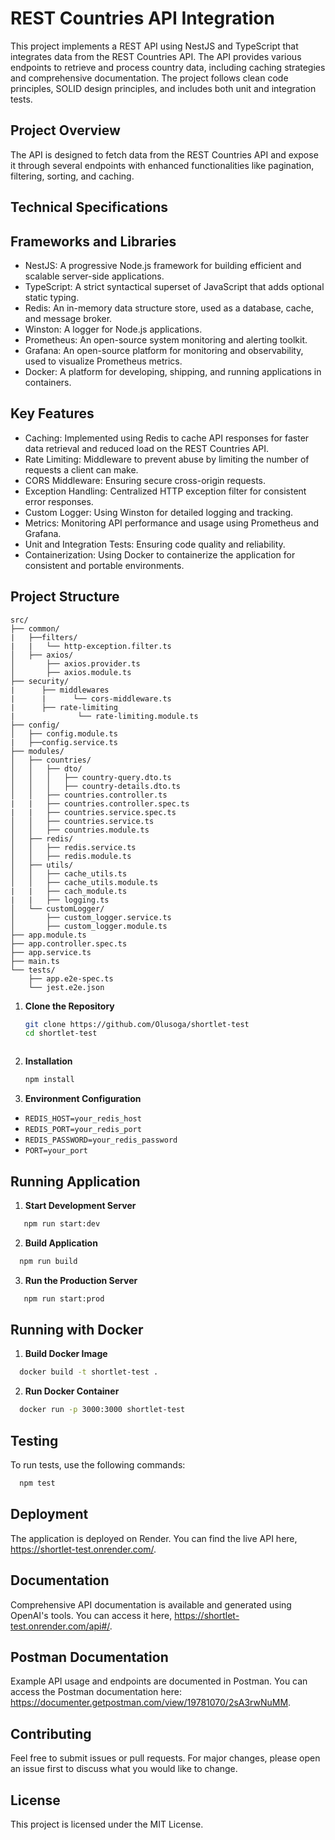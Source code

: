 # REST Countries API Integration

This project implements a REST API using NestJS and TypeScript that integrates data from the REST Countries API. The API provides various endpoints to retrieve and process country data, including caching strategies and comprehensive documentation. The project follows clean code principles, SOLID design principles, and includes both unit and integration tests.

## Project Overview

The API is designed to fetch data from the REST Countries API and expose it through several endpoints with enhanced functionalities like pagination, filtering, sorting, and caching. 

## Technical Specifications
## Frameworks and Libraries
- NestJS: A progressive Node.js framework for building efficient and scalable server-side applications.
- TypeScript: A strict syntactical superset of JavaScript that adds optional static typing.
- Redis: An in-memory data structure store, used as a database, cache, and message broker.
- Winston: A logger for Node.js applications.
- Prometheus: An open-source system monitoring and alerting toolkit.
- Grafana: An open-source platform for monitoring and observability, used to visualize Prometheus metrics.
- Docker: A platform for developing, shipping, and running applications in containers.

## Key Features
- Caching: Implemented using Redis to cache API responses for faster data retrieval and reduced load on the REST Countries API.
- Rate Limiting: Middleware to prevent abuse by limiting the number of requests a client can make.
- CORS Middleware: Ensuring secure cross-origin requests.
- Exception Handling: Centralized HTTP exception filter for consistent error responses.
- Custom Logger: Using Winston for detailed logging and tracking.
- Metrics: Monitoring API performance and usage using Prometheus and Grafana.
- Unit and Integration Tests: Ensuring code quality and reliability.
- Containerization: Using Docker to containerize the application for consistent and portable environments.

## Project Structure

```plaintext
src/
├── common/
|   ├──filters/
|   |   └── http-exception.filter.ts
│   ├── axios/
│       ├── axios.provider.ts
│       ├── axios.module.ts
├── security/
|      ├── middlewares
|      |      └── cors-middleware.ts
|      ├── rate-limiting
|              └── rate-limiting.module.ts
├── config/
│   ├── config.module.ts
|   ├──config.service.ts
├── modules/
│   ├── countries/
│   │   ├── dto/
│   │   │   ├── country-query.dto.ts
│   │   │   ├── country-details.dto.ts
│   │   ├── countries.controller.ts
|   |   ├── countries.controller.spec.ts
|   |   ├── countries.service.spec.ts
│   │   ├── countries.service.ts
│   │   ├── countries.module.ts
│   ├── redis/
│   │   ├── redis.service.ts
│   │   ├── redis.module.ts
│   ├── utils/
│   │   ├── cache_utils.ts
│   │   ├── cache_utils.module.ts
|   |   ├── cach_module.ts
|   |   ├── logging.ts
│   └── customLogger/
│       ├── custom_logger.service.ts
│       ├── custom_logger.module.ts
├── app.module.ts
├── app.controller.spec.ts
├── app.service.ts
├── main.ts
└── tests/
    ├── app.e2e-spec.ts
    └── jest.e2e.json
```

1. **Clone the Repository**
   ```bash
   git clone https://github.com/Olusoga/shortlet-test
   cd shortlet-test
```
```
2. **Installation**
   ```bash
   npm install
   ```
   
3. **Environment Configuration**
  - `REDIS_HOST=your_redis_host`
  - `REDIS_PORT=your_redis_port`
  - `REDIS_PASSWORD=your_redis_password`
  - `PORT=your_port`
   
## Running Application
  
1. **Start Development Server**
```bash
   npm run start:dev
```
2. **Build Application**
 ```bash
   npm run build
   ```
3. **Run the Production Server**
```bash
   npm run start:prod
   ```
## Running with Docker
1. **Build Docker Image**
```bash
  docker build -t shortlet-test .
```
2. **Run Docker Container**
```bash
  docker run -p 3000:3000 shortlet-test
```

## Testing
To run tests, use the following commands:
```bash
  npm test
```
## Deployment
The application is deployed on Render. You can find the live API here, https://shortlet-test.onrender.com/.

## Documentation
Comprehensive API documentation is available and generated using OpenAI's tools. You can access it here, https://shortlet-test.onrender.com/api#/.

## Postman Documentation
Example API usage and endpoints are documented in Postman. You can access the Postman documentation here: https://documenter.getpostman.com/view/19781070/2sA3rwNuMM.


## Contributing
Feel free to submit issues or pull requests. For major changes, please open an issue first to discuss what you would like to change.

## License
This project is licensed under the MIT License.